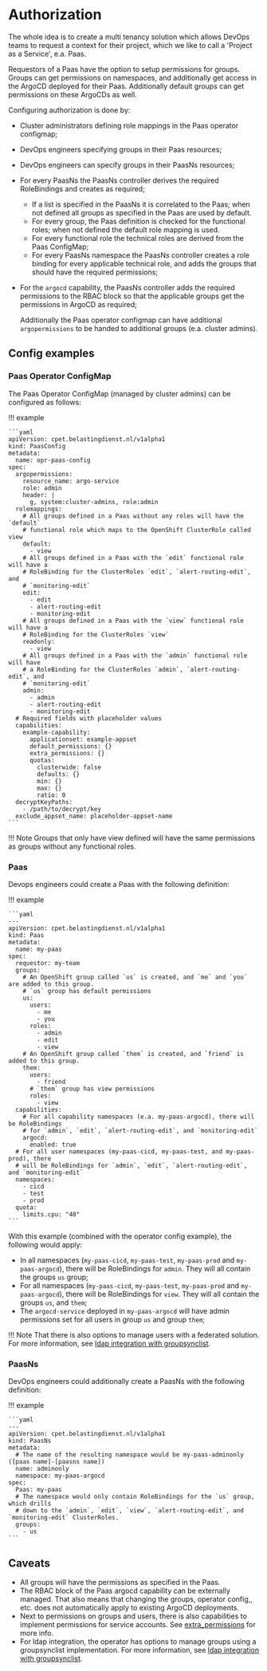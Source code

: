 # Authorization

The whole idea is to create a multi tenancy solution which allows DevOps teams
to request a context for their project, which we like to call a 'Project as a Service',
e.a. Paas.

Requestors of a Paas have the option to setup permissions for groups. Groups can
get permissions on namespaces, and additionally get access in the ArgoCD deployed
for their Paas. Additionally default groups can get permissions on these ArgoCDs as well.

Configuring authorization is done by:

- Cluster administrators defining role mappings in the Paas operator configmap;
- DevOps engineers specifying groups in their Paas resources;
- DevOps engineers can specify groups in their PaasNs resources;
- For every PaasNs the PaasNs controller derives the required RoleBindings and
  creates as required;
  - If a list is specified in the PaasNs it is correlated to the Paas;
    when not defined all groups as specified in the Paas are used by default.
  - For every group, the Paas definition is checked for the functional roles;
    when not defined the default role mapping is used.
  - For every functional role the technical roles are derived from the Paas ConfigMap;
  - For every PaasNs namespace the PaasNs controller creates a role binding for
    every applicable technical role, and adds the groups that should have the
    required permissions;
- For the `argocd` capability, the PaasNs controller adds the required permissions
  to the RBAC block so that the applicable groups get the permissions in ArgoCD
  as required;

  Additionally the Paas operator configmap can have additional `argopermissions` to
  be handed to additional groups (e.a. cluster admins).

## Config examples

### Paas Operator ConfigMap

The Paas Operator ConfigMap (managed by cluster admins) can be configured as follows:

!!! example

    ```yaml
    apiVersion: cpet.belastingdienst.nl/v1alpha1
    kind: PaasConfig
    metadata:
      name: opr-paas-config
    spec:
      argopermissions:
        resource_name: argo-service
        role: admin
        header: |
          g, system:cluster-admins, role:admin
      rolemappings:
        # All groups defined in a Paas without any roles will have the `default`
        # functional role which maps to the OpenShift ClusterRole called view
        default:
          - view
        # All groups defined in a Paas with the `edit` functional role will have a
        # RoleBinding for the ClusterRoles `edit`, `alert-routing-edit`, and
        # `monitoring-edit`
        edit:
          - edit
          - alert-routing-edit
          - monitoring-edit
        # All groups defined in a Paas with the `view` functional role will have a
        # RoleBinding for the ClusterRoles `view`
        readonly:
          - view
        # All groups defined in a Paas with the `admin` functional role will have
        # a RoleBinding for the ClusterRoles `admin`, `alert-routing-edit`, and
        # `monitoring-edit`
        admin:
          - admin
          - alert-routing-edit
          - monitoring-edit
      # Required fields with placeholder values
      capabilities:
        example-capability:
          applicationset: example-appset
          default_permissions: {}
          extra_permissions: {}
          quotas:
            clusterwide: false
            defaults: {}
            min: {}
            max: {}
            ratio: 0
      decryptKeyPaths:
        - /path/to/decrypt/key
      exclude_appset_name: placeholder-appset-name
    ```

!!! Note
Groups that only have view defined will have the same permissions as groups
without any functional roles.

### Paas

Devops engineers could create a Paas with the following definition:

!!! example

    ```yaml
    ---
    apiVersion: cpet.belastingdienst.nl/v1alpha1
    kind: Paas
    metadata:
      name: my-paas
    spec:
      requestor: my-team
      groups:
        # An OpenShift group called `us` is created, and `me` and `you` are added to this group.
        # `us` group has default permissions
        us:
          users:
            - me
            - you
          roles:
            - admin
            - edit
            - view
        # An OpenShift group called `them` is created, and `friend` is added to this group.
        them:
          users:
            - friend
          # `them` group has view permissions
          roles:
            - view
      capabilities:
        # For all capability namespaces (e.a. my-paas-argocd), there will be RoleBindings
        # for `admin`, `edit`, `alert-routing-edit`, and `monitoring-edit`
        argocd:
          enabled: true
      # For all user namespaces (my-paas-cicd, my-paas-test, and my-paas-prod), there
      # will be RoleBindings for `admin`, `edit`, `alert-routing-edit`, and `monitoring-edit`
      namespaces:
        - cicd
        - test
        - prod
      quota:
        limits.cpu: "40"
    ```

With this example (combined with the operator config example), the following would apply:

- In all namespaces (`my-paas-cicd`, `my-paas-test`, `my-paas-prod` and `my-paas-argocd`),
  there will be RoleBindings for `admin`. They will all contain the groups `us` group;
- For all namespaces (`my-paas-cicd`, `my-paas-test`, `my-paas-prod` and `my-paas-argocd`),
  there will be RoleBindings for `view`. They will all contain the groups `us`, and `them`;
- The `argocd-service` deployed in `my-paas-argocd` will have admin permissions set
  for all users in group `us` and group `them`;

!!! Note
That there is also options to manage users with a federated solution.
For more information, see [ldap integration with groupsynclist](groupsynclist.md).

### PaasNs

DevOps engineers could additionally create a PaasNs with the following definition:

!!! example

    ```yaml
    ---
    apiVersion: cpet.belastingdienst.nl/v1alpha1
    kind: PaasNs
    metadata:
      # The name of the resulting namespace would be my-paas-adminonly ([paas name]-[paasns name])
      name: adminonly
      namespace: my-paas-argocd
    spec:
      Paas: my-paas
      # The namespace would only contain RoleBindings for the `us` group, which drills
      # down to the `admin`, `edit`, `view`, `alert-routing-edit`, and `monitoring-edit` ClusterRoles.
      groups:
        - us
    ```

## Caveats

- All groups will have the permissions as specified in the Paas.
- The RBAC block of the Paas argocd capability can be externally managed.
  That also means that changing the groups, operator config,, etc. does not automatically
  apply to existing ArgoCD deployments.
- Next to permissions on groups and users, there is also capabilities to implement
  permissions for service accounts. See [extra_permissions](../../administrators-guide/capabilities.md#configuring-permissions) for
  more info.
- For ldap integration, the operator has options to manage groups using a groupsynclist
  implementation. For more information, see [ldap integration with groupsynclist](groupsynclist.md).
